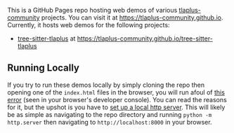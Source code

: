 This is a GitHub Pages repo hosting web demos of various [tlaplus-community](https://github.com/tlaplus-community) projects.
You can visit it at https://tlaplus-community.github.io.
Currently, it hosts web demos for the following projects:
* [tree-sitter-tlaplus](https://github.com/tlaplus-community/tree-sitter-tlaplus) at https://tlaplus-community.github.io/tree-sitter-tlaplus

## Running Locally

If you try to run these demos locally by simply cloning the repo then opening one of the `index.html` files in the browser, you will run afoul of [this error](https://developer.mozilla.org/en-US/docs/Web/HTTP/CORS/Errors/CORSRequestNotHttp) (seen in your browser's developer console).
You can read the reasons for it, but the upshot is you have to [set up a local http server](https://developer.mozilla.org/en-US/docs/Learn/Common_questions/set_up_a_local_testing_server).
This will likely be as simple as navigating to the repo directory and running `python -m http.server` then navigating to `http://localhost:8000` in your browser.

